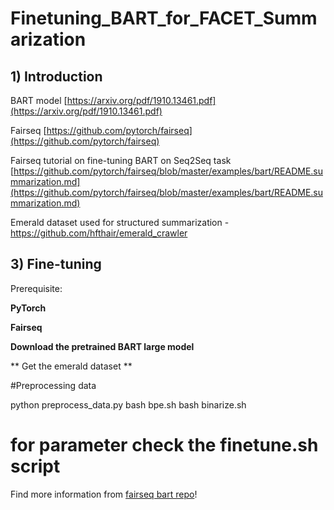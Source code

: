 # Finetuning_BART_for_FACET_Summarization

## 1) Introduction

BART model [https://arxiv.org/pdf/1910.13461.pdf](https://arxiv.org/pdf/1910.13461.pdf)

Fairseq [https://github.com/pytorch/fairseq](https://github.com/pytorch/fairseq)

Fairseq tutorial on fine-tuning BART on Seq2Seq task [https://github.com/pytorch/fairseq/blob/master/examples/bart/README.summarization.md](https://github.com/pytorch/fairseq/blob/master/examples/bart/README.summarization.md)

Emerald dataset used for structured summarization - https://github.com/hfthair/emerald_crawler


## 3) Fine-tuning
Prerequisite:

**PyTorch**

**Fairseq** 

**Download the pretrained BART large model**

** Get the emerald dataset **

#Preprocessing data

  python preprocess_data.py
	bash bpe.sh
	bash binarize.sh

# for parameter check the finetune.sh script 



Find more information from [fairseq bart repo](https://github.com/pytorch/fairseq/tree/master/examples/bart)!
